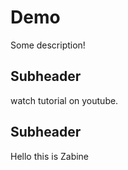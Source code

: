 # Demo

Some description!

## Subheader

watch tutorial on youtube.

## Subheader

Hello this is Zabine
